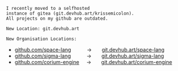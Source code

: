 ```
I recently moved to a selfhosted
instance of gitea (git.devhub.art/krissemicolon).
All projects on my github are outdated.

New Location: git.devhub.art

New Organisation Locations:
```
- [github.com/space-lang](https://github.com/space-lang) &nbsp; &nbsp; &nbsp; &nbsp; &nbsp; →
 &nbsp; &nbsp; &nbsp; [git.devhub.art/space-lang](https://git.devhub.art/space-lang)
- [github.com/sigma-lang](https://github.com/sigma-lang) &nbsp; &nbsp; &nbsp; &nbsp; &nbsp; → &nbsp; &nbsp; &nbsp; [git.devhub.art/sigma-lang](https://git.devhub.art/sigma-lang)
- [github.com/corium-engine](https://github.com/corium-engine) &nbsp; &nbsp; → &nbsp; &nbsp; &nbsp; [git.devhub.art/corium-engine](https://git.devhub.art/corium-engine)

